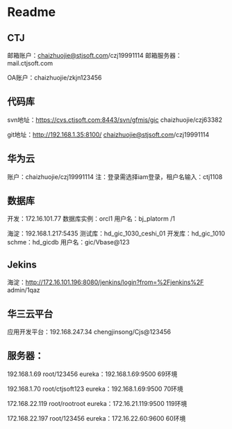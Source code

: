# Readme

## CTJ

邮箱账户：chaizhuojie@stjsoft.com/czj19991114		邮箱服务器：mail.ctjsoft.com

OA账户：chaizhuojie/zkjn123456

## 代码库

svn地址：https://cvs.ctjsoft.com:8443/svn/gfmis/gic		chaizhuojie/czj63382

git地址：http://192.168.1.35:8100/	chaizhuojie@stjsoft.com/czj19991114

## 华为云

账户：chaizhuojie/czj19991114        注：登录需选择iam登录，租户名输入：ctj1108

## 数据库

开发：172.16.101.77	数据库实例：orcl1		用户名：bj_platorm	/1

海淀：192.168.1.217:5435 测试库：hd_gic_1030_ceshi_01 开发库：hd_gic_1010 	schme：hd_gicdb	用户名：gic/​​Vbase@123​

## Jekins

海淀：http://172.16.101.196:8080/jenkins/login?from=%2Fjenkins%2F	admin/1qaz

## 华三云平台

应用开发平台：192.168.247.34	chengjinsong/Cjs@123456

## 服务器：

192.168.1.69		root/123456			eureka：192.168.1.69:9500	69环境

192.168.1.70		root/ctjsoft123		eureka：192.168.1.69:9500	70环境

172.168.22.119	root/rootroot			eureka：172.16.21.119:9500	119环境

172.168.22.197	root/123456			eureka：172.16.22.60:9600	60环境

‍

‍

‍
